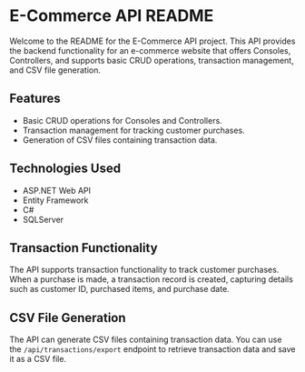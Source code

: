 # E-Commerce API README

Welcome to the README for the E-Commerce API project. This API provides the backend functionality for an e-commerce website that offers Consoles, Controllers, and supports basic CRUD operations, transaction management, and CSV file generation.

## Features
- Basic CRUD operations for Consoles and Controllers.
- Transaction management for tracking customer purchases.
- Generation of CSV files containing transaction data.

## Technologies Used
- ASP.NET Web API
- Entity Framework
- C#
- SQLServer

## Transaction Functionality
The API supports transaction functionality to track customer purchases. When a purchase is made, a transaction record is created, capturing details such as customer ID, purchased items, and purchase date.

## CSV File Generation
The API can generate CSV files containing transaction data. You can use the `/api/transactions/export` endpoint to retrieve transaction data and save it as a CSV file.

